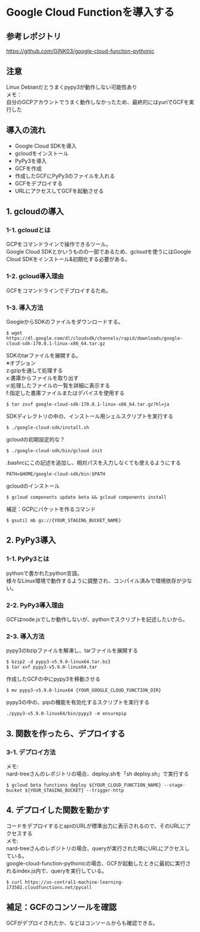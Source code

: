 # Google Cloud Functionを導入する  
## 参考レポジトリ  
https://github.com/GINK03/google-cloud-function-pythonic

## 注意  
Linux Debianだとうまくpypy3が動作しない可能性あり  
メモ：  
自分のGCPアカウントでうまく動作しなかったため、最終的にはyuriでGCFを実行した  

## 導入の流れ  
- Google Cloud SDKを導入  
- gcloudをインストール  
- PyPy3を導入  
- GCFを作成  
- 作成したGCFにPyPy3のファイルを入れる  
- GCFをデプロイする  
- URLにアクセスしてGCFを起動させる  


## 1. gcloudの導入  
### 1-1. gcloudとは  
GCPをコマンドラインで操作できるツール。  
Google Cloud SDKとかいうものの一部であるため、gcloudを使うにはGoogle Cloud SDKをインストール&初期化する必要がある。  

### 1-2. gcloud導入理由  
GCFをコマンドラインでデプロイするため。  

### 1-3. 導入方法  
GoogleからSDKのファイルをダウンロードする。
```
$ wget https://dl.google.com/dl/cloudsdk/channels/rapid/downloads/google-cloud-sdk-170.0.1-linux-x86_64.tar.gz
```
SDKのtarファイルを展開する。  
※オプション  
z:gzipを通して処理する  
x:書庫からファイルを取り出す  
v:処理したファイルの一覧を詳細に表示する  
f:指定した書庫ファイルまたはデバイスを使用する  
```
$ tar zxvf google-cloud-sdk-170.0.1-linux-x86_64.tar.gz?hl=ja
```
SDKディレクトリの中の、インストール用シェルスクリプトを実行する  
```
$ ./google-cloud-sdk/install.sh
```
gcloudの初期設定的な？
```
$ ./google-cloud-sdk/bin/gcloud init
```
.bashrcにこの記述を追加し、相対パスを入力しなくても使えるようにする  
```
PATH=$HOME/google-cloud-sdk/bin:$PATH
```
gcloudのインストール  
```
$ gcloud components update beta && gcloud components install
```
補足：GCPにバケットを作るコマンド  
```
$ gsutil mb gs://{YOUR_STAGING_BUCKET_NAME}
```

## 2. PyPy3導入  
### 1-1. PyPy3とは  
pythonで書かれたpython言語。  
様々なLinux環境で動作するように調整され、コンパイル済みで環境依存が少ない。  

### 2-2. PyPy3導入理由  
GCFはnode.jsでしか動作しないが、pythonでスクリプトを記述したいから。  

### 2-3. 導入方法  
pypy3のbzipファイルを解凍し、tarファイルを展開する
```  
$ bzip2 -d pypy3-v5.9.0-linux64.tar.bz2  
$ tar xvf pypy3-v5.9.0-linux64.tar  
```
作成したGCFの中にpypy3を移動させる    
```
$ mv pypy3-v5.9.0-linux64 {YOUR_GOOGLE_CLOUD_FUNCTION_DIR}  
```
pypy3の中の、pipの機能を有効化するスクリプトを実行する  
```
./pypy3-v5.9.0-linux64/bin/pypy3 -m ensurepip
```

## 3. 関数を作ったら、デプロイする  
### 3-1. デプロイ方法  
メモ:  
nard-treeさんのレポジトリの場合、deploy.shを「sh deploy.sh」で実行する  
```
$ gcloud beta functions deploy ${YOUR_CLOUD_FUNCTION_NAME} --stage-bucket ${YOUR_STAGING_BUCKET} --trigger-http
```

## 4. デプロイした関数を動かす  
コードをデプロイするとapiのURLが標準出力に表示されるので、そのURLにアクセスする  
メモ:  
nard-treeさんのレポジトリの場合、queryが実行された時にURLにアクセスしている。  
google-cloud-function-pythonicの場合、GCFが起動したときに最初に実行されるindex.js内で、queryを実行している。    
```
$ curl https://us-central1-machine-learning-173502.cloudfunctions.net/pycall
```

## 補足：GCFのコンソールを確認    
GCFがデプロイされたか、などはコンソールからも確認できる。  

